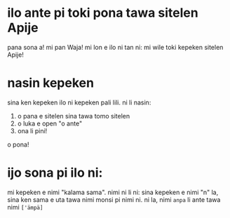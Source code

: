# ilo ante pi toki pona tawa sitelen Apije
pana sona a! mi pan Waja! mi lon e ilo ni tan ni: mi wile toki kepeken sitelen Apije!

# nasin kepeken
sina ken kepeken ilo ni kepeken pali lili. ni li nasin:
1. o pana e sitelen sina tawa tomo sitelen
2. o luka e open "o ante"
3. ona li pini!

o pona!

# ijo sona pi ilo ni:
mi kepeken e nimi "kalama sama". nimi ni li ni: sina kepeken e nimi "n" la, sina ken sama e uta tawa nimi monsi pi nimi ni. ni la, nimi `anpa` li ante tawa nimi `['ämpä]`
